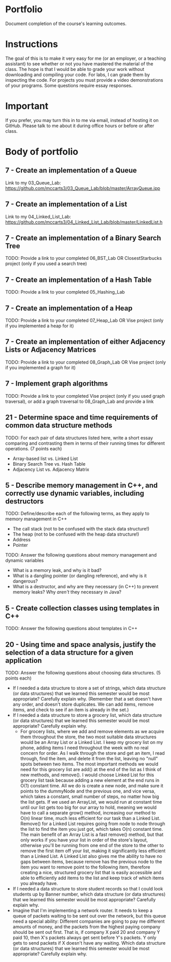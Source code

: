 Portfolio
=========
Document completion of the course's learning outcomes.

Instructions
====
The goal of this is to make it very easy for me (or an employer, or a teaching assistant) to see whether or not you have mastered the material of the class. The hope is that I would be able to grade your work without downloading and compiling your code. For labs, I can grade them by inspecting the code. For projects you must provide a video demonstrations of your programs. Some questions require essay responses.

Important
=========
If you prefer, you may turn this in to me via email, instead of hosting it on GitHub. Please talk to me about it during office hours or before or after class.

Body of portfolio
====

7 - Create an implementation of a Queue
----
Link to my 03_Queue_Lab: https://github.com/mccarts3/03_Queue_Lab/blob/master/ArrayQueue.ipp

7 - Create an implementation of a List
----
Link to my 04_Linked_List_Lab: https://github.com/mccarts3/04_Linked_List_Lab/blob/master/LinkedList.h

7 - Create an implementation of a Binary Search Tree
----
TODO: Provide a link to your completed 06_BST_Lab OR ClosestStarbucks project (only if you used a search tree)

7 - Create an implementation of a Hash Table
----
TODO: Provide a link to your completed 05_Hashing_Lab

7 - Create an implementation of a Heap
----
TODO: Provide a link to your completed 07_Heap_Lab OR Vise project (only if you implemented a heap for it)

7 - Create an implementation of either Adjacency Lists or Adjacency Matrices
----
TODO: Provide a link to your completed 08_Graph_Lab OR Vise project (only if you implemented a graph for it)

7 - Implement graph algorithms
----
TODO: Provide a link to your completed Vise project (only if you used graph traversal), or add a graph traversal to 08_Graph_Lab and provide a link

21 - Determine space and time requirements of common data structure methods
-----
TODO: For each pair of data structures listed here, write a short essay comparing and contrasting them in terms of their running times for different operations. (7 points each)

* Array-based list vs. Linked List
* Binary Search Tree vs. Hash Table
* Adjacency List vs. Adjacency Matrix

5 - Describe memory management in C++, and correctly use dynamic variables, including destructors
----
TODO: Define/describe each of the following terms, as they apply to memory management in C++

* The call stack (not to be confused with the stack data structure!)
* The heap (not to be confused with the heap data structure!)
* Address
* Pointer

TODO: Answer the following questions about memory management and dynamic variables

* What is a memory leak, and why is it bad?
* What is a dangling pointer (or dangling reference), and why is it dangerous?
* What is a destructor, and why are they necessary (in C++) to prevent memory leaks? Why *aren't* they necessary in Java?

5 - Create collection classes using templates in C++
----
TODO: Answer the following questions about templates in C++


20 - Using time and space analysis, justify the selection of a data structure for a given application
----
TODO: Answer the following questions about choosing data structures. (5 points each)

* If I needed a data structure to store a set of strings, which data structure (or data structures) that we learned this semester would be most appropriate? Carefully explain why. (Remember that a set doesn't have any order, and doesn't store duplicates. We can add items, remove items, and check to see if an item is already in the set.)
* If I needed a data structure to store a grocery list, which data structure (or data structures) that we learned this semester would be most appropriate? Carefully explain why.
	- For grocery lists, where we add and remove elements as we acquire them throughout the store, the two most suitable data structures would be an Array List or a Linked List. I keep my grocery list on my phone, adding items I need throughout the week with no real concern for order.  As I walk through the store and get an item, I read through, find the item, and delete it from the list, leaving no "null" spots between two items.  The most important methods we would need for this grocery list are add() at the end of the list as I think of new methods, and remove().  I would choose Linked List for this grocery list task because adding a new element at the end runs in O(1) constant time.  All we do is create a new node, and make sure it points to the dummyNode and the previous one, and vice versa, which takes a constant, small number of steps, no matter how big the list gets.  If we used an ArrayList, we would run at constant time until our list gets too big for our array to hold, meaning we would have to call a separate grow() method, increasing our method to O(n) linear time, much less efficient for our task than a Linked List.  Remove() for a Linked List requires going from node to node through the list to find the item you just got, which takes O(n) constant time.  The main benefit of an Array List is a fast remove() method, but that only works if you have your list in order of the store's layout, otherwise you'll be running from one end of the store to the other to remove the first item off your list, making it significantly less efficient than a Linked List.  A Linked List also gives me the ability to have no gaps between items, because remove has the previous node to the item you want to remove point to the following item, therefore creating a nice, structured grocery list that is easily accessible and able to efficiently add items to the list and keep track of which items you already have.
* If I needed a data structure to store student records so that I could look students up by Banner number, which data structure (or data structures) that we learned this semester would be most appropriate? Carefully explain why.
* Imagine that I'm implementing a network router. It needs to keep a queue of packets waiting to be sent out over the network, but this queue need a special ability: Different companies are going to pay me different amounts of money, and the packets from the highest paying company should be sent out first. That is, if company X paid 20 and company Y paid 10, then X's packets always get sent before Y's packets. Y only gets to send packets if X doesn't have any waiting. Which data structure (or data structures) that we learned this semester would be most appropriate? Carefully explain why.
